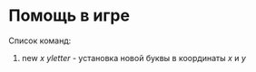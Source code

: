 # Помощь в игре
Список команд:
1. new $x$ $y$$letter$ - установка новой буквы в координаты $x$ и $y$
